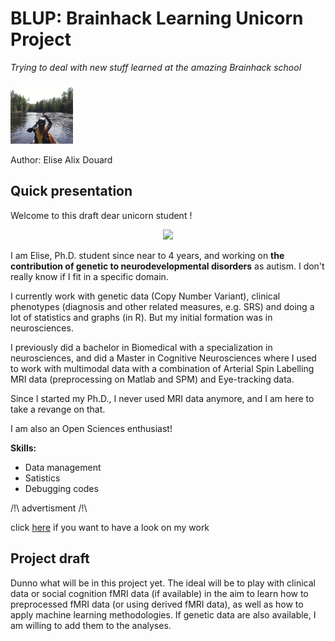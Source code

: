 # BLUP: Brainhack Learning Unicorn Project

*Trying to deal with new stuff learned at the amazing Brainhack school*

<p align="left">
<img width="100" height="100" src="cannoe.png">
</p>

Author: Elise Alix Douard 


## Quick presentation

Welcome to this draft dear unicorn student ! 

<p align="center">
  <img src="https://media.giphy.com/media/CzQ9Kl1UIt8hG/giphy.gif">
</p>

I am Elise, Ph.D. student since near to 4 years, and working on **the contribution of genetic to neurodevelopmental disorders** as autism. 
I don't really know if I fit in a specific domain. 

I currently work with genetic data (Copy Number Variant), clinical phenotypes (diagnosis and other related measures, e.g. SRS) and doing a lot of statistics and graphs (in R). But my initial formation was in neurosciences. 

I previously did a bachelor in Biomedical with a specialization in neurosciences, and did a Master in Cognitive Neurosciences where I used to work with multimodal data with a combination of Arterial Spin Labelling MRI data (preprocessing on Matlab and SPM) and Eye-tracking data. 

Since I started my Ph.D., I never used MRI data anymore, and I am here to take a revange on that. 

I am also an Open Sciences enthusiast!

**Skills:**
- Data management
- Satistics
- Debugging codes

/!\ advertisment /!\ 

click [here](https://www.biorxiv.org/content/10.1101/2020.03.09.979815v1.full) if you want to have a look on my work

## Project draft

Dunno what will be in this project yet. The ideal will be to play with clinical data or social cognition fMRI data (if available) in the aim to learn how to preprocessed fMRI data (or using derived fMRI data), as well as how to apply machine learning methodologies. If genetic data are also available, I am willing to add them to the analyses. 

